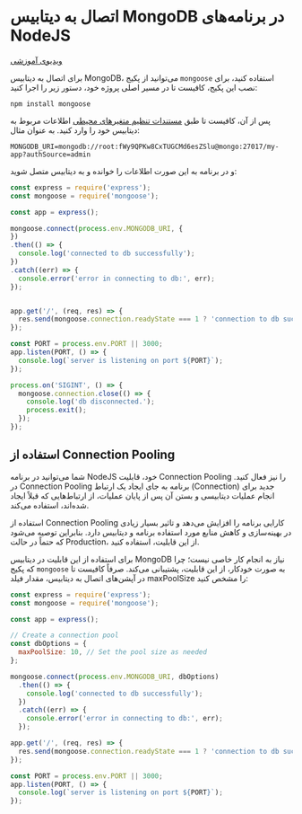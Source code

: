 # اتصال به دیتابیس MongoDB در برنامه‌های NodeJS

[ویدیوی آموزشی](https://files.liara.ir/liara/nodejs/nodejs-mongodb.mp4)

برای اتصال به دیتابیس MongoDB، می‌توانید از پکیج `mongoose` استفاده کنید، برای نصب این پکیج، کافیست تا در مسیر اصلی پروژه خود، دستور زیر را اجرا کنید:


```
npm install mongoose
```

پس از آن، کافیست تا طبق [مستندات تنظیم متغیرهای محیطی](../../../../details/envs.md) اطلاعات مربوط به دیتابیس خود را وارد کنید. به عنوان مثال:

```
MONGODB_URI=mongodb://root:fWy9QPKw8CxTUGCMd6esZSlu@mongo:27017/my-app?authSource=admin
```

و در برنامه به این صورت اطلاعات را خوانده و به دیتابیس متصل شوید:

```js
const express = require('express');
const mongoose = require('mongoose');

const app = express();

mongoose.connect(process.env.MONGODB_URI, {
})
.then(() => {
  console.log('connected to db successfully');
})
.catch((err) => {
  console.error('error in connecting to db:', err);
});


app.get('/', (req, res) => {
  res.send(mongoose.connection.readyState === 1 ? 'connection to db successfull' : 'error in connecting to db');
});

const PORT = process.env.PORT || 3000;
app.listen(PORT, () => {
  console.log(`server is listening on port ${PORT}`);
});

process.on('SIGINT', () => {
  mongoose.connection.close(() => {
    console.log('db disconnected.');
    process.exit();
  });
});
```

## استفاده از Connection Pooling
شما می‌توانید در برنامه NodeJS خود، قابلیت Connection Pooling را نیز فعال کنید. در Connection Pooling برنامه به جای ایجاد یک ارتباط (Connection) جدید برای انجام عملیات دیتابیسی و بستن آن پس از پایان عملیات، از ارتباط‌هایی که قبلاً ایجاد شده‌اند، استفاده می‌کند.

استفاده از Connection Pooling کارایی برنامه را افزایش می‌دهد و تاثیر بسیار زیادی در بهینه‌سازی و کاهش منابع مورد استفاده برنامه و دیتابیس دارد. بنابراین توصیه می‌شود که حتماً در حالت Production، از این قابلیت، استفاده کنید. 

برای استفاده از این قابلیت در دیتابیس MongoDB نیاز به انجام کار خاصی نیست؛ چرا که پکیج `mongoose` به صورت خودکار، از این قابلیت، پشتیبانی می‌کند. صرفاً کافیست تا در آپشن‌های اتصال به دیتابیس، مقدار فیلد maxPoolSize را مشخص کنید:


```js
const express = require('express');
const mongoose = require('mongoose');

const app = express();

// Create a connection pool
const dbOptions = {
  maxPoolSize: 10, // Set the pool size as needed
};

mongoose.connect(process.env.MONGODB_URI, dbOptions)
  .then(() => {
    console.log('connected to db successfully');
  })
  .catch((err) => {
    console.error('error in connecting to db:', err);
  });

app.get('/', (req, res) => {
  res.send(mongoose.connection.readyState === 1 ? 'connection to db successful' : 'error in connecting to db');
});

const PORT = process.env.PORT || 3000;
app.listen(PORT, () => {
  console.log(`server is listening on port ${PORT}`);
});

```
